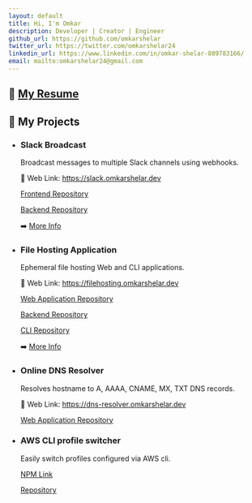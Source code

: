 ```yaml
---
layout: default
title: Hi, I'm Omkar
description: Developer | Creator | Engineer
github_url: https://github.com/omkarshelar
twitter_url: https://twitter.com/omkarshelar24
linkedin_url: https://www.linkedin.com/in/omkar-shelar-889783166/
email: mailto:omkarshelar24@gmail.com
---
```


## :page_facing_up: [My Resume](/assets/omkar-shelar-resume.pdf)

<div data-iframe-width="150" data-iframe-height="270" data-share-badge-id="162ac7f5-fe50-42bb-8065-b90565b284ad" data-share-badge-host="https://www.youracclaim.com"></div><script type="text/javascript" async src="//cdn.youracclaim.com/assets/utilities/embed.js"></script>

<div data-iframe-width="150" data-iframe-height="270" data-share-badge-id="4a5e58dc-e370-405a-b42a-b16987d28332" data-share-badge-host="https://www.youracclaim.com"></div><script type="text/javascript" async src="//cdn.youracclaim.com/assets/utilities/embed.js"></script>

<div data-iframe-width="150" data-iframe-height="270" data-share-badge-id="bf9e325c-ceaf-41c0-97ba-4126ffa1671e" data-share-badge-host="https://www.youracclaim.com"></div><script type="text/javascript" async src="//cdn.youracclaim.com/assets/utilities/embed.js"></script>

## :floppy_disk: My Projects

- ### Slack Broadcast

  Broadcast messages to multiple Slack channels using webhooks.

  :link: Web Link:
  <a href="https://slack.omkarshelar.dev" target="_blank">https://slack.omkarshelar.dev</a><i class="fa fa-external-link" aria-hidden="true"></i>

  <i class="fa fa-github" aria-hidden="true"></i>
  [Frontend Repository](https://github.com/omkarshelar/slack-broadcast-frontend)

  <i class="fa fa-github" aria-hidden="true"></i>
  [Backend Repository](https://github.com/omkarshelar/slack-broadcast-API)

  :arrow_right: [More Info](/work/slack-broadcast)

- ### File Hosting Application

  Ephemeral file hosting Web and CLI applications.

  :link: Web Link:
  <a href="https://filehosting.omkarshelar.dev" target="_blank">https://filehosting.omkarshelar.dev</a><i class="fa fa-external-link" aria-hidden="true"></i>

  <i class="fa fa-github" aria-hidden="true"></i>
  [Web Application Repository](https://github.com/omkarshelar/file-hosting-frontend)

  <i class="fa fa-github" aria-hidden="true"></i>
  [Backend Repository](https://github.com/omkarshelar/file-hosting-backend)

  <i class="fa fa-github" aria-hidden="true"></i>
  [CLI Repository](https://github.com/omkarshelar/file-hosting-cli)

  :arrow_right: [More Info](/work/file-hosting)

- ### Online DNS Resolver

  Resolves hostname to A, AAAA, CNAME, MX, TXT DNS records.

  :link: Web Link:
  <a href="https://dns-resolver.omkarshelar.dev" target="_blank">https://dns-resolver.omkarshelar.dev</a><i class="fa fa-external-link" aria-hidden="true"></i>

  <i class="fa fa-github" aria-hidden="true"></i>
  [Web Application Repository](https://github.com/omkarshelar/dns-resolver)

- ### AWS CLI profile switcher

  Easily switch profiles configured via AWS cli.

  <i class="fa fa-npm"></i> [NPM Link](https://www.npmjs.com/package/aws-cli-switch)
  
  <i class="fa fa-github" aria-hidden="true"></i>
  [Repository](https://github.com/omkarshelar/aws-cli-profile-switch)
